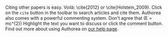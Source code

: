 Citing other papers is easy. Voilà: \cite{2012} or \cite{Holstein_2009}. Click on the <code>cite</code> button in the toolbar to search articles and cite them. Authorea also comes with a powerful commenting system. Don't agree that \(E  =  mc^{2}\) Highlight the text you want to discuss or click the comment button. Find out more about using Authorea on [our help page](https://www.authorea.com/help).